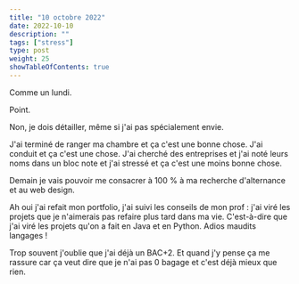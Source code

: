 ```yaml
---
title: "10 octobre 2022"
date: 2022-10-10
description: ""
tags: ["stress"]
type: post
weight: 25
showTableOfContents: true
---
```


Comme un lundi.

Point.

Non, je dois détailler, même si j'ai pas spécialement envie.

J'ai terminé de ranger ma chambre et ça c'est une bonne chose. J'ai conduit et ça c'est une chose. J'ai cherché des entreprises et j'ai noté leurs noms dans un bloc note et j'ai stressé et ça c'est une moins bonne chose.

Demain je vais pouvoir me consacrer à 100 % à ma recherche d'alternance et au web design.

Ah oui j'ai refait mon portfolio, j'ai suivi les conseils de mon prof : j'ai viré les projets que je n'aimerais pas refaire plus tard dans ma vie. C'est-à-dire que j'ai viré les projets qu'on a fait en Java et en Python. Adios maudits langages !

Trop souvent j'oublie que j'ai déjà un BAC+2. Et quand j'y pense ça me rassure car ça veut dire que je n'ai pas 0 bagage et c'est déjà mieux que rien.

